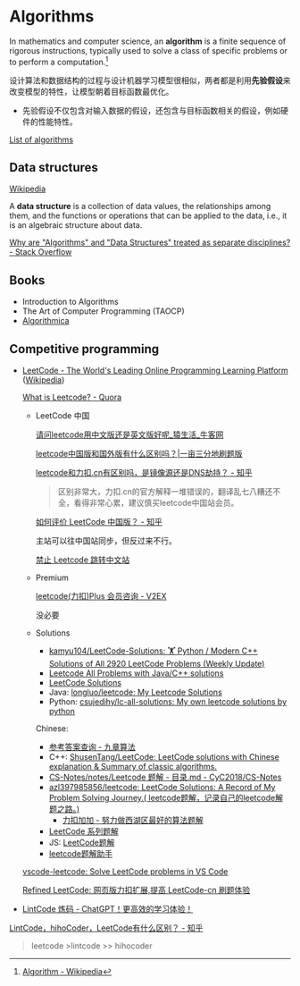 # Algorithms
In mathematics and computer science, an **algorithm** is a finite sequence of rigorous instructions, typically used to solve a class of specific problems or to perform a computation.[^wiki]

设计算法和数据结构的过程与设计机器学习模型很相似，两者都是利用**先验假设**来改变模型的特性，让模型朝着目标函数最优化。
- 先验假设不仅包含对输入数据的假设，还包含与目标函数相关的假设，例如硬件的性能特性。

[List of algorithms](https://en.wikipedia.org/wiki/List_of_algorithms)

## Data structures
[Wikipedia](https://en.wikipedia.org/wiki/Data_structure)

A **data structure** is a collection of data values, the relationships among them, and the functions or operations that can be applied to the data, i.e., it is an algebraic structure about data.

[Why are "Algorithms" and "Data Structures" treated as separate disciplines? - Stack Overflow](https://stackoverflow.com/questions/2441845/why-are-algorithms-and-data-structures-treated-as-separate-disciplines)

## Books
- Introduction to Algorithms
- The Art of Computer Programming (TAOCP)
- [Algorithmica](https://en.algorithmica.org/)

## Competitive programming
- [LeetCode - The World's Leading Online Programming Learning Platform](https://leetcode.com/) ([Wikipedia](https://en.wikipedia.org/wiki/LeetCode))

  [What is Leetcode? - Quora](https://www.quora.com/What-is-Leetcode)

  - LeetCode 中国

    [请问leetcode用中文版还是英文版好呢_猿生活_牛客网](https://www.nowcoder.com/discuss/422431?type=3)

    [leetcode中国版和国外版有什么区别吗？|一亩三分地刷题版](https://www.1point3acres.com/bbs/thread-601346-1-1.html)

    [leetcode和力扣.cn有区别吗，是镜像源还是DNS劫持？ - 知乎](https://www.zhihu.com/question/362638675)
    > 区别非常大，力扣.cn的官方解释一堆错误的，翻译乱七八糟还不全，看得非常心累，建议慎买leetcode中国站会员。

    [如何评价 LeetCode 中国版？ - 知乎](https://www.zhihu.com/question/266871996)

    主站可以往中国站同步，但反过来不行。

    [禁止 Leetcode 跳转中文站](https://greasyfork.org/zh-CN/scripts/408371-%E7%A6%81%E6%AD%A2-leetcode-%E8%B7%B3%E8%BD%AC%E4%B8%AD%E6%96%87%E7%AB%99)

  - Premium

    [leetcode(力扣)Plus 会员咨询 - V2EX](https://www.v2ex.com/t/775946)

    没必要

  - Solutions
    - [kamyu104/LeetCode-Solutions: 🏋️ Python / Modern C++ Solutions of All 2920 LeetCode Problems (Weekly Update)](https://github.com/kamyu104/LeetCode-Solutions)
    - [Leetcode All Problems with Java/C++ solutions](https://leetcode.ca/all/problems.html)
    - [LeetCode Solutions](https://walkccc.me/LeetCode/)
    - Java: [longluo/leetcode: My Leetcode Solutions](https://github.com/longluo/leetcode)
    - Python: [csujedihy/lc-all-solutions: My own leetcode solutions by python](https://github.com/csujedihy/lc-all-solutions)

    Chinese:
    - [参考答案查询 - 九章算法](https://www.jiuzhang.com/problems)
    - C++: [ShusenTang/LeetCode: LeetCode solutions with Chinese explanation & Summary of classic algorithms.](https://github.com/ShusenTang/LeetCode)
    - [CS-Notes/notes/Leetcode 题解 - 目录.md - CyC2018/CS-Notes](https://github.com/CyC2018/CS-Notes/blob/master/notes/Leetcode%20%E9%A2%98%E8%A7%A3%20-%20%E7%9B%AE%E5%BD%95.md)
    - [azl397985856/leetcode: LeetCode Solutions: A Record of My Problem Solving Journey.( leetcode题解，记录自己的leetcode解题之路。)](https://github.com/azl397985856/leetcode)
      - [力扣加加 - 努力做西湖区最好的算法题解](https://leetcode-solution-leetcode-pp.gitbook.io/leetcode-solution/)
    - [LeetCode 系列题解](https://leetcode.hi-dhl.com/)
    - JS: [LeetCode题解](https://biaodigit.github.io/LeetCode/about/)
    - [leetcode题解助手](https://greasyfork.org/zh-CN/scripts/386679-leetcode%E9%A2%98%E8%A7%A3%E5%8A%A9%E6%89%8B)

  [vscode-leetcode: Solve LeetCode problems in VS Code](https://github.com/LeetCode-OpenSource/vscode-leetcode)

  [Refined LeetCode: 网页版力扣扩展,提高 LeetCode-cn 刷题体验](https://github.com/XYShaoKang/refined-leetcode)

- [LintCode 炼码 - ChatGPT！更高效的学习体验！](https://www.lintcode.com/)

[LintCode，hihoCoder，LeetCode有什么区别？ - 知乎](https://www.zhihu.com/question/31218682)
> leetcode >lintcode >> hihocoder


[^wiki]: [Algorithm - Wikipedia](https://en.wikipedia.org/wiki/Algorithm)